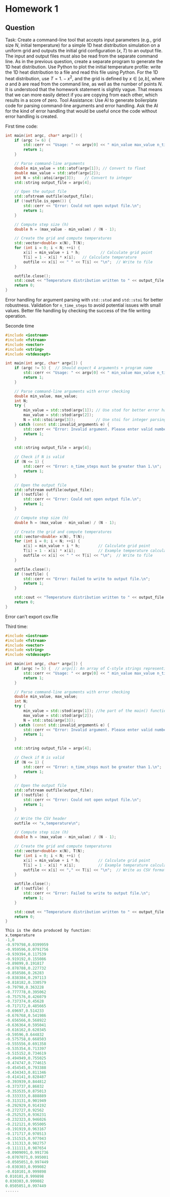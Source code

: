 # Homework 1
## Question
Task: Create a command-line tool that accepts input parameters (e.g., grid size $N$, initial temperature) for a simple 1D heat distribution simulation on a uniform grid and outputs the initial grid configuration $(x, T)$ to an output file. The input and output files must also be read from the separate command line. As in the previous question, create a separate program to generate the 1D heat distribution. Use Python to plot the initial temperature profile: write the 1D heat distribution to a file and read this file using Python. For the 1D heat distribution, use $T = 1. - x^2$, and the grid is defined by $x ∈ [a, b]$, where $a$ and $b$ are read from the command line, as well as the number of points $N$. It is understood that the homework statement is slightly vague. That means that we can more easily detect if you are copying from each other, which results in a score of zero.
Tool Assistance: Use AI to generate boilerplate code for parsing command-line arguments and error handling. Ask the AI for the kind of error handling that would be useful once the code without error handling is created.

First time code:
```cpp
int main(int argc, char* argv[]) {
    if (argc != 6) {
        std::cerr << "Usage: " << argv[0] << " min_value max_value n_time_steps output_file\n";
        return 1;
    }

    // Parse command-line arguments
    double min_value = std::atof(argv[1]); // Convert to float
    double max_value = std::atof(argv[2]);
    int N = std::atoi(argv[3]);    // Convert to integer
    std::string output_file = argv[4];

    // Open the output file
    std::ofstream outfile(output_file);
    if (!outfile.is_open()) {
        std::cerr << "Error: Could not open output file.\n";
        return 1;
    }

    // Compute step size (h)
    double h = (max_value - min_value) / (N - 1);

    // Create the grid and compute temperatures
    std::vector<double> x(N), T(N);
    for (int i = 0; i < N; ++i) {
        x[i] = min_value + i * h;         // Calculate grid point
        T[i] = 1 - x[i] * x[i];   // Calculate temperature
        outfile << x[i] << " " << T[i] << "\n";  // Write to file
    }

    outfile.close();
    std::cout << "Temperature distribution written to " << output_file << "\n";
    return 0;
}
```
Error handling for argument parsing with `std::stod` and `std::stoi` for better robustness.
Validation for `n_time_steps` to avoid potential issues with small values.
Better file handling by checking the success of the file writing operation.

Seconde time
```cpp
#include <iostream>
#include <fstream>
#include <vector>
#include <string>
#include <stdexcept>

int main(int argc, char* argv[]) {
    if (argc != 5) {  // Should expect 4 arguments + program name
        std::cerr << "Usage: " << argv[0] << " min_value max_value n_time_steps output_file\n";
        return 1;
    }

    // Parse command-line arguments with error checking
    double min_value, max_value;
    int N;
    try {
        min_value = std::stod(argv[1]); // Use stod for better error handling
        max_value = std::stod(argv[2]);
        N = std::stoi(argv[3]);         // Use stoi for integer parsing
    } catch (const std::invalid_argument& e) {
        std::cerr << "Error: Invalid argument. Please enter valid numbers for min_value, max_value, and n_time_steps.\n";
        return 1;
    }

    std::string output_file = argv[4];

    // Check if N is valid
    if (N <= 1) {
        std::cerr << "Error: n_time_steps must be greater than 1.\n";
        return 1;
    }

    // Open the output file
    std::ofstream outfile(output_file);
    if (!outfile) {
        std::cerr << "Error: Could not open output file.\n";
        return 1;
    }

    // Compute step size (h)
    double h = (max_value - min_value) / (N - 1);

    // Create the grid and compute temperatures
    std::vector<double> x(N), T(N);
    for (int i = 0; i < N; ++i) {
        x[i] = min_value + i * h;        // Calculate grid point
        T[i] = 1 - x[i] * x[i];          // Example temperature calculation
        outfile << x[i] << " " << T[i] << "\n";  // Write to file
    }

    outfile.close();
    if (!outfile) {
        std::cerr << "Error: Failed to write to output file.\n";
        return 1;
    }

    std::cout << "Temperature distribution written to " << output_file << "\n";
    return 0;
}
```

Error can't export csv.file

Third time:
```cpp
#include <iostream>
#include <fstream>
#include <vector>
#include <string>
#include <stdexcept>

int main(int argc, char* argv[]) {
    if (argc != 5) {  // argv[]: An array of C-style strings representing the actual command-line arguments
        std::cerr << "Usage: " << argv[0] << " min_value max_value n_time_steps output_file\n";
        return 1;
    }

    // Parse command-line arguments with error checking
    double min_value, max_value;
    int N;
    try {
        min_value = std::stod(argv[1]); //he part of the main() function that parses the command-line arguments checks if the correct number of arguments is provided and then converts them to the appropriate types
        max_value = std::stod(argv[2]);
        N = std::stoi(argv[3]);         
    } catch (const std::invalid_argument& e) {
        std::cerr << "Error: Invalid argument. Please enter valid numbers for min_value, max_value, and n_time_steps.\n";
        return 1;
    }

    std::string output_file = argv[4];

    // Check if N is valid
    if (N <= 1) {
        std::cerr << "Error: n_time_steps must be greater than 1.\n";
        return 1;
    }

    // Open the output file
    std::ofstream outfile(output_file);
    if (!outfile) {
        std::cerr << "Error: Could not open output file.\n";
        return 1;
    }

    // Write the CSV header
    outfile << "x,temperature\n";

    // Compute step size (h)
    double h = (max_value - min_value) / (N - 1);

    // Create the grid and compute temperatures
    std::vector<double> x(N), T(N);
    for (int i = 0; i < N; ++i) {
        x[i] = min_value + i * h;        // Calculate grid point
        T[i] = 1 - x[i] * x[i];          // Example temperature calculation
        outfile << x[i] << "," << T[i] << "\n";  // Write as CSV format
    }

    outfile.close();
    if (!outfile) {
        std::cerr << "Error: Failed to write to output file.\n";
        return 1;
    }

    std::cout << "Temperature distribution written to " << output_file << " as CSV file.\n";
    return 0;
}

This is the data produced by function:
x,temperature
-1,0
-0.979798,0.0399959
-0.959596,0.0791756
-0.939394,0.117539
-0.919192,0.155086
-0.89899,0.191817
-0.878788,0.227732
-0.858586,0.26283
-0.838384,0.297113
-0.818182,0.330579
-0.79798,0.363228
-0.777778,0.395062
-0.757576,0.426079
-0.737374,0.45628
-0.717172,0.485665
-0.69697,0.514233
-0.676768,0.541986
-0.656566,0.568922
-0.636364,0.595041
-0.616162,0.620345
-0.59596,0.644832
-0.575758,0.668503
-0.555556,0.691358
-0.535354,0.713397
-0.515152,0.734619
-0.494949,0.755025
-0.474747,0.774615
-0.454545,0.793388
-0.434343,0.811346
-0.414141,0.828487
-0.393939,0.844812
-0.373737,0.86032
-0.353535,0.875013
-0.333333,0.888889
-0.313131,0.901949
-0.292929,0.914192
-0.272727,0.92562
-0.252525,0.936231
-0.232323,0.946026
-0.212121,0.955005
-0.191919,0.963167
-0.171717,0.970513
-0.151515,0.977043
-0.131313,0.982757
-0.111111,0.987654
-0.0909091,0.991736
-0.0707071,0.995001
-0.0505051,0.997449
-0.030303,0.999082
-0.010101,0.999898
0.010101,0.999898
0.030303,0.999082
0.0505051,0.997449
......